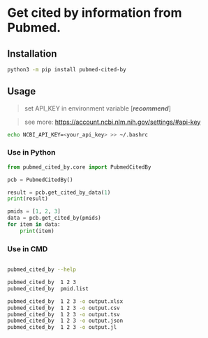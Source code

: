 # Get cited by information from Pubmed.

## Installation

```bash
python3 -m pip install pubmed-cited-by
```

## Usage

> set API_KEY in environment variable [***recommend***]

> see more: https://account.ncbi.nlm.nih.gov/settings/#api-key

```bash
echo NCBI_API_KEY=<your_api_key> >> ~/.bashrc
```

### Use in Python

```python
from pubmed_cited_by.core import PubmedCitedBy

pcb = PubmedCitedBy()

result = pcb.get_cited_by_data(1)
print(result)

pmids = [1, 2, 3]
data = pcb.get_cited_by(pmids)
for item in data:
    print(item)
```

### Use in CMD

```bash

pubmed_cited_by --help

pubmed_cited_by  1 2 3
pubmed_cited_by  pmid.list

pubmed_cited_by  1 2 3 -o output.xlsx
pubmed_cited_by  1 2 3 -o output.csv
pubmed_cited_by  1 2 3 -o output.tsv
pubmed_cited_by  1 2 3 -o output.json
pubmed_cited_by  1 2 3 -o output.jl
```
